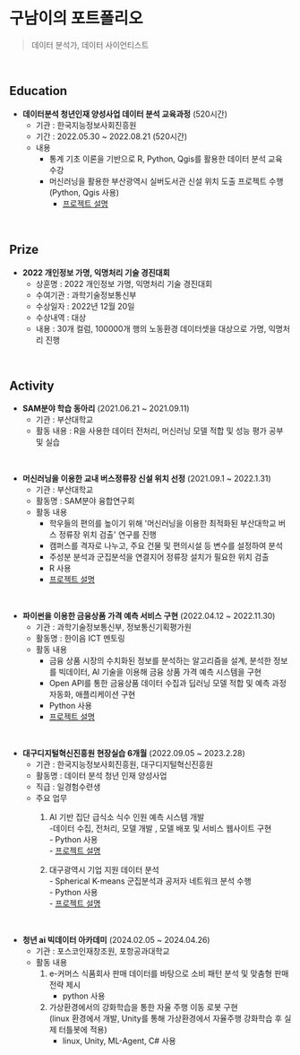 # 구남이의 포트폴리오
> 데이터 분석가, 데이터 사이언티스트

<br/>

## Education
+ __데이터분석 청년인재 양성사업 데이터 분석 교육과정__ (520시간)
  + 기관 : 한국지능정보사회진흥원
  + 기간 : 2022.05.30 ~ 2022.08.21 (520시간)
  + 내용
    + 통계 기초 이론을 기반으로 R, Python, Qgis를 활용한 데이터 분석 교육 수강
    + 머신러닝을 활용한 부산광역시 실버도서관 신설 위치 도출 프로젝트 수행 (Python, Qgis 사용)
      + [프로젝트 설명](https://github.com/gunami0058/portfolio/blob/main/%EB%B6%80%EC%82%B0%EA%B4%91%EC%97%AD%EC%8B%9C%20%EA%B3%A0%EB%A0%B9%EC%B8%B5%EC%9D%84%20%EC%9C%84%ED%95%9C%20%EC%8B%A4%EB%B2%84%EB%8F%84%EC%84%9C%EA%B4%80%20%EC%9E%AC%EC%A0%95%EB%A6%BD.pdf)

<br/>

## Prize
+ __2022 개인정보 가명, 익명처리 기술 경진대회__
  + 상훈명 : 2022 개인정보 가명, 익명처리 기술 경진대회
  + 수여기관 : 과학기술정보통신부
  + 수상일자 : 2022년 12월 20일
  + 수상내역 : 대상
  + 내용 : 30개 컬럼, 100000개 행의 노동환경 데이터셋을 대상으로 가명, 익명처리 진행

<br/>

## Activity
+ __SAM분야 학습 동아리__ (2021.06.21 ~ 2021.09.11)
  + 기관 : 부산대학교
  + 활동 내용 : R을 사용한 데이터 전처리, 머신러닝 모델 적합 및 성능 평가 공부 및 실습
<br/>

+ __머신러닝을 이용한 교내 버스정류장 신설 위치 선정__ (2021.09.1 ~ 2022.1.31)
  + 기관 : 부산대학교
  + 활동명 : SAM분야 융합연구회
  + 활동 내용 
    + 학우들의 편의를 높이기 위해 '머신러닝을 이용한 최적화된 부산대학교 버스 정류장 위치 검출' 연구를 진행
    + 캠퍼스를 격자로 나누고, 주요 건물 및 편의시설 등 변수를 설정하여 분석
    + 주성분 분석과 군집분석을 연결지어 정류장 설치가 필요한 위치 검출
    + R 사용
    + [프로젝트 설명](https://github.com/gunami0058/portfolio/blob/main/%EB%A8%B8%EC%8B%A0%EB%9F%AC%EB%8B%9D%EC%9D%84%20%EC%9D%B4%EC%9A%A9%ED%95%9C%20%EA%B5%90%EB%82%B4%20%EB%B2%84%EC%8A%A4%EC%A0%95%EB%A5%98%EC%9E%A5%20%EC%8B%A0%EC%84%A4%20%EC%9C%84%EC%B9%98%20%EC%84%A0%EC%A0%95.pdf)

<br/>

+ __파이썬을 이용한 금융상품 가격 예측 서비스 구현__ (2022.04.12 ~ 2022.11.30)
   + 기관 : 과학기술정보통신부, 정보통신기획평가원
   +  활동명 : 한이음 ICT 멘토링
   +  활동 내용
      +  금융 상품 시장의 수치화된 정보를 분석하는 알고리즘을 설계, 분석한 정보를 빅데이터, AI 기술을 이용해 금융 상품 가격 예측 시스템을 구현 
      +  Open API를 통한 금융상품 데이터 수집과 딥러닝 모델 적합 및 예측 과정 자동화, 애플리케이션 구현
      +  Python 사용
      +  [프로젝트 설명](https://github.com/gunami0058/portfolio/blob/main/%ED%8C%8C%EC%9D%B4%EC%8D%AC%EC%9D%84%20%EC%9D%B4%EC%9A%A9%ED%95%9C%20%EA%B8%88%EC%9C%B5%EC%83%81%ED%92%88%20%EA%B0%80%EA%B2%A9%20%EC%98%88%EC%B8%A1%20%EC%84%9C%EB%B9%84%EC%8A%A4%20%EA%B5%AC%ED%98%84.pdf)

<br/> 

+ __대구디지털혁신진흥원 현장실습 6개월__ (2022.09.05 ~ 2023.2.28)
  + 기관 : 한국지능정보사회진흥원, 대구디지털혁신진흥원
  + 활동명 : 데이터 분석 청년 인재 양성사업
  + 직급 : 일경험수련생
  + 주요 업무
    1. AI 기반 집단 급식소 식수 인원 예측 시스템 개발 
    <br/> -데이터 수집, 전처리, 모델 개발 , 모델 배포 및 서비스 웹사이트 구현
    <br/> - Python 사용
    <br/> - [프로젝트 설명](https://github.com/gunami0058/portfolio/blob/main/AI%EA%B8%B0%EB%B0%98%20%EC%8B%9D%EC%88%98%EC%98%88%EC%B8%A1%20%EC%84%9C%EB%B9%84%EC%8A%A4%20%EA%B0%9C%EB%B0%9C.pdf)

    3. 대구광역시 기업 지원 데이터 분석 
    <br/> - Spherical K-means 군집분석과 공저자 네트워크 분석 수행
    <br/> - Python 사용
    <br/> - [프로젝트 설명](https://github.com/gunami0058/portfolio/blob/main/%EC%A7%80%EC%9E%90%EC%B2%B4%20%EA%B8%B0%EC%97%85%EC%A7%80%EC%9B%90%20%EB%8D%B0%EC%9D%B4%ED%84%B0%20%EB%B6%84%EC%84%9D.pdf)

<br/> 

+ __청년 ai 빅데이터 아카데미__ (2024.02.05 ~ 2024.04.26)
  + 기관 : 포스코인재창조원, 포항공과대학교
  + 활동 내용
    1.   e-커머스 식품회사 판매 데이터를 바탕으로 소비 패턴 분석 및 맞춤형 판매 전략 제시
          + python 사용
    2.   가상환경에서의 강화학습을 통한 자율 주행 이동 로봇 구현 <br/> (linux 환경에서 개발, Unity를 통해 가상환경에서 자율주행 강화학습 후 실제 터틀봇에 적용)
          + linux, Unity, ML-Agent, C# 사용
